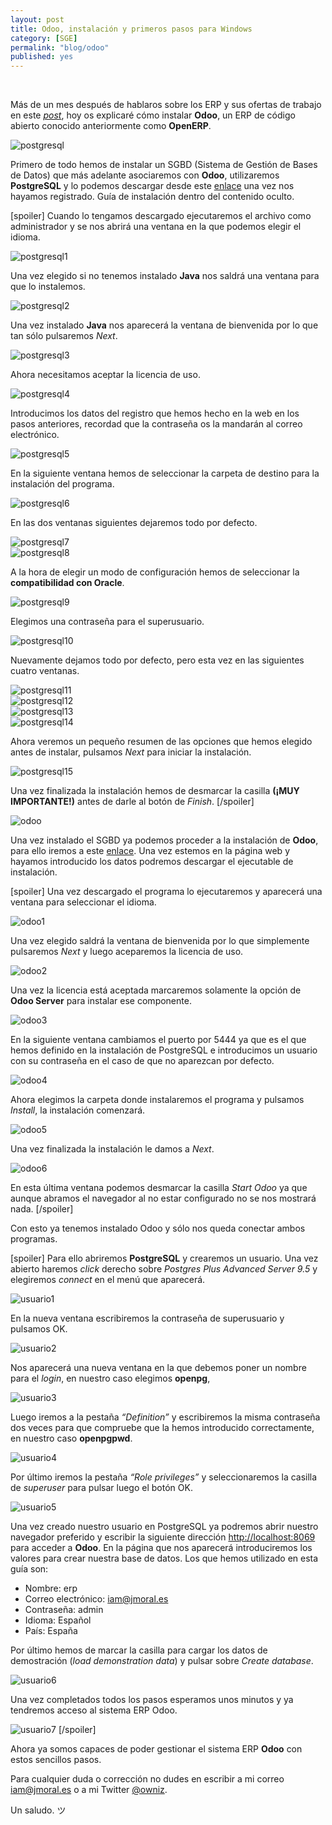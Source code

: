 ```yaml
---
layout: post
title: Odoo, instalación y primeros pasos para Windows
category: [SGE]
permalink: "blog/odoo"
published: yes
---
```


<br>

Más de un mes después de hablaros sobre los ERP y sus ofertas de trabajo en este [*post*](/blog/erp "ERP"), hoy os explicaré cómo instalar **Odoo**, un ERP de código abierto conocido anteriormente como **OpenERP**.

<img class="differentSize65" src="/assets/img/odoo/postgresql.png" alt="postgresql" style="margin:auto; display:block;">

Primero de todo hemos de instalar un SGBD (Sistema de Gestión de Bases de Datos) que más adelante asociaremos con **Odoo**, utilizaremos **PostgreSQL** y lo podemos descargar desde este [enlace](http://www.enterprisedb.com/downloads/postgres-postgresql-downloads "PostgreSQL") una vez nos hayamos registrado. Guía de instalación dentro del contenido oculto.

[spoiler]
Cuando lo tengamos descargado ejecutaremos el archivo como administrador y se nos abrirá una ventana en la que podemos elegir el idioma.

<img class="differentSize40" src="/assets/img/odoo/postgresql/1.png" alt="postgresql1" style="margin:auto; display:block;">

Una vez elegido si no tenemos instalado **Java** nos saldrá una ventana para que lo instalemos.

<img class="differentSize65" src="/assets/img/odoo/postgresql/2.png" alt="postgresql2" style="margin:auto; display:block;">

Una vez instalado **Java** nos aparecerá la ventana de bienvenida por lo que tan sólo pulsaremos *Next*.

<img class="differentSize65" src="/assets/img/odoo/postgresql/3.png" alt="postgresql3" style="margin:auto; display:block;">

Ahora necesitamos aceptar la licencia de uso.

<img class="differentSize65" src="/assets/img/odoo/postgresql/4.png" alt="postgresql4" style="margin:auto; display:block;">

Introducimos los datos del registro que hemos hecho en la web en los pasos anteriores, recordad que la contraseña os la mandarán al correo electrónico.

<img class="differentSize65" src="/assets/img/odoo/postgresql/5.png" alt="postgresql5" style="margin:auto; display:block;">

En la siguiente ventana hemos de seleccionar la carpeta de destino para la instalación del programa.

<img class="differentSize65" src="/assets/img/odoo/postgresql/6.png" alt="postgresql6" style="margin:auto; display:block;">

En las dos ventanas siguientes dejaremos todo por defecto.

<img class="differentSize65" src="/assets/img/odoo/postgresql/7.png" alt="postgresql7" style="margin:auto; display:block;">

<img class="differentSize65" src="/assets/img/odoo/postgresql/8.png" alt="postgresql8" style="margin:auto; display:block;">

A la hora de elegir un modo de configuración hemos de seleccionar la **compatibilidad con Oracle**.

<img class="differentSize65" src="/assets/img/odoo/postgresql/9.png" alt="postgresql9" style="margin:auto; display:block;">

Elegimos una contraseña para el superusuario.

<img class="differentSize65" src="/assets/img/odoo/postgresql/10.png" alt="postgresql10" style="margin:auto; display:block;">

Nuevamente dejamos todo por defecto, pero esta vez en las siguientes cuatro ventanas.

<img class="differentSize65" src="/assets/img/odoo/postgresql/11.png" alt="postgresql11" style="margin:auto; display:block;">

<img class="differentSize65" src="/assets/img/odoo/postgresql/12.png" alt="postgresql12" style="margin:auto; display:block;">

<img class="differentSize65" src="/assets/img/odoo/postgresql/13.png" alt="postgresql13" style="margin:auto; display:block;">

<img class="differentSize65" src="/assets/img/odoo/postgresql/14.png" alt="postgresql14" style="margin:auto; display:block;">

Ahora veremos un pequeño resumen de las opciones que hemos elegido antes de instalar, pulsamos *Next* para iniciar la instalación.

<img class="differentSize65" src="/assets/img/odoo/postgresql/15.png" alt="postgresql15" style="margin:auto; display:block;">

Una vez finalizada la instalación hemos de desmarcar la casilla **(¡MUY IMPORTANTE!)** antes de darle al botón de *Finish*.
[/spoiler]

<img class="differentSize65" src="/assets/img/odoo/odoo.png" alt="odoo" style="margin:auto; display:block;">

Una vez instalado el SGBD ya podemos proceder a la instalación de **Odoo**, para ello iremos a este [enlace](https://www.odoo.com/es_ES/page/download "Odoo"). Una vez estemos en la página web y hayamos introducido los datos podremos descargar el ejecutable de instalación.

[spoiler]
Una vez descargado el programa lo ejecutaremos y aparecerá una ventana para seleccionar el idioma.

<img class="differentSize40" src="/assets/img/odoo/odoo/1.png" alt="odoo1" style="margin:auto; display:block;">

Una vez elegido saldrá la ventana de bienvenida por lo que simplemente pulsaremos *Next* y luego aceparemos la licencia de uso.

<img class="differentSize65" src="/assets/img/odoo/odoo/2.png" alt="odoo2" style="margin:auto; display:block;">

Una vez la licencia está aceptada marcaremos solamente la opción de **Odoo Server** para instalar ese componente.

<img class="differentSize65" src="/assets/img/odoo/odoo/3.png" alt="odoo3" style="margin:auto; display:block;">

En la siguiente ventana cambiamos el puerto por 5444 ya que es el que hemos definido en la instalación de PostgreSQL e introducimos un usuario con su contraseña en el caso de que no aparezcan por defecto.

<img class="differentSize65" src="/assets/img/odoo/odoo/4.png" alt="odoo4" style="margin:auto; display:block;">

Ahora elegimos la carpeta donde instalaremos el programa y pulsamos *Install*, la instalación comenzará.

<img class="differentSize65" src="/assets/img/odoo/odoo/5.png" alt="odoo5" style="margin:auto; display:block;">

Una vez finalizada la instalación le damos a *Next*.

<img class="differentSize65" src="/assets/img/odoo/odoo/6.png" alt="odoo6" style="margin:auto; display:block;">

En esta última ventana podemos desmarcar la casilla *Start Odoo* ya que aunque abramos el navegador al no estar configurado no se nos mostrará nada.
[/spoiler]

Con esto ya tenemos instalado Odoo y sólo nos queda conectar ambos programas.

[spoiler]
Para ello abriremos **PostgreSQL** y crearemos un usuario. Una vez abierto haremos *click* derecho sobre *Postgres Plus Advanced Server 9.5* y elegiremos
*connect* en el menú que aparecerá.

![usuario1](/assets/img/odoo/usuario/1.png)

En la nueva ventana escribiremos la contraseña de superusuario y pulsamos OK.

![usuario2](/assets/img/odoo/usuario/2.png)

Nos aparecerá una nueva ventana en la que debemos poner un nombre para el *login*, en nuestro caso elegimos **openpg**,

![usuario3](/assets/img/odoo/usuario/3.png)

Luego iremos a la pestaña *“Definition”* y escribiremos la misma contraseña dos veces para que compruebe que la hemos introducido correctamente, en nuestro caso **openpgpwd**.

![usuario4](/assets/img/odoo/usuario/4.png)

Por último iremos la pestaña *“Role privileges”* y seleccionaremos la casilla de *superuser* para pulsar luego el botón OK.

![usuario5](/assets/img/odoo/usuario/5.png)

Una vez creado nuestro usuario en PostgreSQL ya podremos abrir nuestro navegador preferido y escribir la siguiente dirección [http://localhost:8069](http://localhost:8069 "Odoo") para acceder a **Odoo**. En la página que nos aparecerá introduciremos los valores para crear nuestra base de datos. Los que hemos utilizado en esta guía son:

* Nombre: erp
* Correo electrónico: iam@jmoral.es
* Contraseña: admin
* Idioma: Español
* País: España

Por último hemos de marcar la casilla para cargar los datos de demostración (*load demonstration data*) y pulsar sobre *Create database*.

![usuario6](/assets/img/odoo/usuario/6.png)

Una vez completados todos los pasos esperamos unos minutos y ya tendremos acceso al sistema ERP Odoo.

![usuario7](/assets/img/odoo/usuario/7.png)
[/spoiler]

Ahora ya somos capaces de poder gestionar el sistema ERP **Odoo** con estos sencillos pasos.

Para cualquier duda o corrección no dudes en escribir a mi correo [iam@jmoral.es](mailto:iam@jmoral.es "iam@jmoral.es") o a mi Twitter [@owniz](https://twitter.com/owniz "Twitter").

Un saludo. ツ

